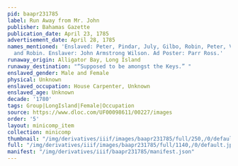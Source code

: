 ```yaml
---
pid: baapr231785
label: Run Away from Mr. John
publisher: Bahamas Gazette
publication_date: April 23, 1785
advertisement_date: April 28, 1785
names_mentioned: 'Enslaved: Peter, Pindar, July, Gilbo, Robin, Peter, Venus, Toby,
  and Robin. Enslaver: John Armstrong Wilson. Ad Poster: Parr Ross.'
runaway_origin: Alligator Bay, Long Island
runaway_destination: "“Supposed to be amongst the Keys.” "
enslaved_gender: Male and Female
physical: Unknown
enslaved_occupation: House Carpenter, Unknown
enslaved_age: Unknown
decade: '1780'
tags: Group|LongIsland|Female|Occupation
source: https://www.dloc.com/UF00098611/00227/images
order: '5'
layout: minicomp_item
collection: minicomp
thumbnail: "/img/derivatives/iiif/images/baapr231785/full/250,/0/default.jpg"
full: "/img/derivatives/iiif/images/baapr231785/full/1140,/0/default.jpg"
manifest: "/img/derivatives/iiif/baapr231785/manifest.json"
---
```

